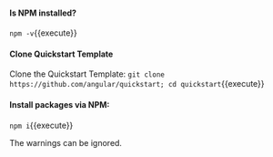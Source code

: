 #### Is NPM installed?
`npm -v`{{execute}}

#### Clone Quickstart Template

Clone the Quickstart Template:
`git clone https://github.com/angular/quickstart; cd quickstart`{{execute}}

#### Install packages via NPM:

`npm i`{{execute}}

The warnings can be ignored.